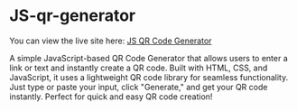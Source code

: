 # JS-qr-generator

You can view the live site here: [JS QR Code Generator](https://js-qr-generator.onrender.com/)

A simple JavaScript-based QR Code Generator that allows users to enter a link or text and instantly create a QR code. Built with HTML, CSS, and JavaScript, it uses a lightweight QR code library for seamless functionality. Just type or paste your input, click "Generate," and get your QR code instantly. Perfect for quick and easy QR code creation!

